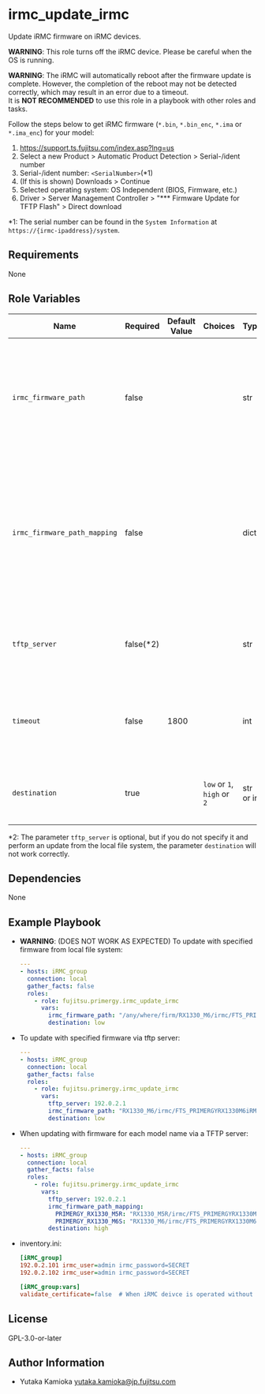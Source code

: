 irmc_update_irmc
================

Update iRMC firmware on iRMC devices.

**WARNING**:
This role turns off the iRMC device.
Please be careful when the OS is running.

**WARNING**:
The iRMC will automatically reboot after the firmware update is complete.
However, the completion of the reboot may not be detected correctly,
which may result in an error due to a timeout.  
It is **NOT RECOMMENDED** to use this role in a playbook with other roles and tasks.

Follow the steps below to get iRMC firmware (`*.bin`, `*.bin_enc`, `*.ima` or `*.ima_enc`) for your model:

1. <https://support.ts.fujitsu.com/index.asp?lng=us>
2. Select a new Product > Automatic Product Detection > Serial-/ident number
3. Serial-/ident number: `<SerialNumber>`(*1)
4. (If this is shown) Downloads > Continue
5. Selected operating system: OS Independent (BIOS, Firmware, etc.)
6. Driver > Server Management Controller > "*** Firmware Update for TFTP Flash" > Direct download

*1: The serial number can be found in the `System Information` at `https://{irmc-ipaddress}/system`.

Requirements
------------

None

Role Variables
--------------

| Name | Required | Default Value | Choices | Type | Description |
|------|----------|---------------|---------|------|-------------|
| `irmc_firmware_path` | false | | | str | Path to the firmware.<br/>Specified as absolute path or relative from the playbook.<br/>If `tftp_server` is specified, it is specified as a path from the root of the TFTP server.<br/>If `irmc_firmware_path_mapping` does not have a key corresponding to the model name, this value is applied. |
| `irmc_firmware_path_mapping` | false | | | dict | Mapping of paths to the firmware with the model name of the target node (e.g. `"PRIMERGY_RX1330_M6S"`) as key.<br/>The specification of the path description is the same as the parameter `irmc_firmware_path`.<br/>If there is no key corresponding to the model name and the parameter `irmc_firmware_path` is not specified, an error is raised. |
| `tftp_server` | false(*2) | | | str | IP address or hostname of the TFTP server from which to download the firmware.<br/>If not specified, the path is assumed to be the file system of the Ansible control node. |
| `timeout` | false | 1800 | | int | Timeout for the update process (seconds).<br/>However, only Ansible tasks are interrupted by timeouts, and update tasks that have started executing on the target node are not stopped. |
| `destination` | true | | `low` or `1`, `high` or `2` | str or int | Specify the destination to which the firmware will be written.<br/>After the update is complete, the iRMC will reboot from this destination. |

*2: The parameter `tftp_server` is optional, but if you do not specify it and perform an update from the local file system, the parameter `destination` will not work correctly.

Dependencies
------------

None

Example Playbook
----------------

- **WARNING**: (DOES NOT WORK AS EXPECTED) To update with specified firmware from local file system:

  ```yaml
  ---
  - hosts: iRMC_group
    connection: local
    gather_facts: false
    roles:
      - role: fujitsu.primergy.irmc_update_irmc
        vars:
          irmc_firmware_path: "/any/where/firm/RX1330_M6/irmc/FTS_PRIMERGYRX1330M6iRMC253SSDR227.BIN"
          destination: low
  ```

- To update with specified firmware via tftp server:

  ```yaml
  ---
  - hosts: iRMC_group
    connection: local
    gather_facts: false
    roles:
      - role: fujitsu.primergy.irmc_update_irmc
        vars:
          tftp_server: 192.0.2.1
          irmc_firmware_path: "RX1330_M6/irmc/FTS_PRIMERGYRX1330M6iRMC253SSDR227.BIN"
          destination: low
  ```

- When updating with firmware for each model name via a TFTP server:

  ```yaml
  ---
  - hosts: iRMC_group
    connection: local
    gather_facts: false
    roles:
      - role: fujitsu.primergy.irmc_update_irmc
        vars:
          tftp_server: 192.0.2.1
          irmc_firmware_path_mapping:
            PRIMERGY_RX1330_M5R: "RX1330_M5R/irmc/FTS_PRIMERGYRX1330M5iRMC124SSDR341.BIN"
            PRIMERGY_RX1330_M6S: "RX1330_M6/irmc/FTS_PRIMERGYRX1330M6iRMC253SSDR227.BIN"
          destination: high
  ```

- inventory.ini:

  ```ini
  [iRMC_group]
  192.0.2.101 irmc_user=admin irmc_password=SECRET
  192.0.2.102 irmc_user=admin irmc_password=SECRET

  [iRMC_group:vars]
  validate_certificate=false  # When iRMC deivce is operated without a server certificate
  ```

License
-------

GPL-3.0-or-later

Author Information
------------------

- Yutaka Kamioka <yutaka.kamioka@jp.fujitsu.com>
